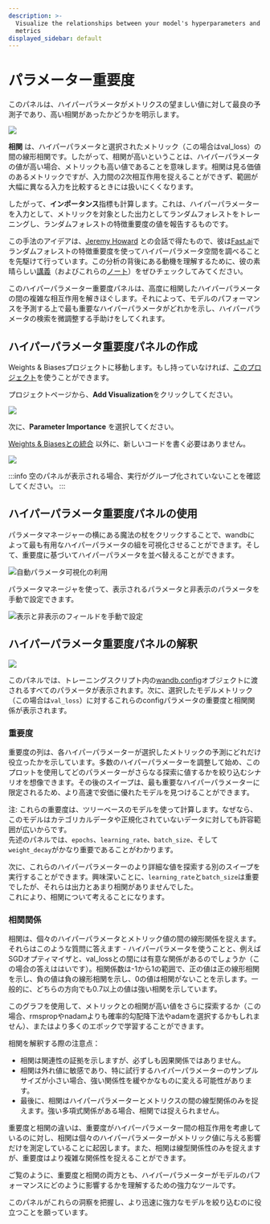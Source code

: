 ```yaml
---
description: >-
  Visualize the relationships between your model's hyperparameters and output
  metrics
displayed_sidebar: default
---
```


# パラメーター重要度

このパネルは、ハイパーパラメータがメトリクスの望ましい値に対して最良の予測子であり、高い相関があったかどうかを明示します。

![](https://paper-attachments.dropbox.com/s\_B78AACEDFC4B6CE0BF245AA5C54750B01173E5A39173E03BE6F3ACF776A01267\_1578795733856\_image.png)

**相関** は、ハイパーパラメータと選択されたメトリック（この場合はval\_loss）の間の線形相関です。したがって、相関が高いということは、ハイパーパラメータの値が高い場合、メトリックも高い値であることを意味します。相関は見る価値のあるメトリックですが、入力間の2次相互作用を捉えることができず、範囲が大幅に異なる入力を比較するときには扱いにくくなります。

したがって、**インポータンス**指標も計算します。これは、ハイパーパラメーターを入力として、メトリックを対象とした出力としてランダムフォレストをトレーニングし、ランダムフォレストの特徴重要度の値を報告するものです。

この手法のアイデアは、[Jeremy Howard](https://twitter.com/jeremyphoward) との会話で得たもので、彼は[Fast.ai](http://fast.ai)でランダムフォレストの特徴重要度を使ってハイパーパラメータ空間を調べることを先駆けて行っています。この分析の背後にある動機を理解するために、彼の素晴らしい[講義](http://course18.fast.ai/lessonsml1/lesson4.html)（およびこれらの[ノート](https://forums.fast.ai/t/wiki-lesson-thread-lesson-4/7540)）をぜひチェックしてみてください。

このハイパーパラメーター重要度パネルは、高度に相関したハイパーパラメータの間の複雑な相互作用を解きほぐします。それによって、モデルのパフォーマンスを予測する上で最も重要なハイパーパラメータがどれかを示し、ハイパーパラメータの検索を微調整する手助けをしてくれます。

## ハイパーパラメータ重要度パネルの作成

Weights & Biasesプロジェクトに移動します。もし持っていなければ、[このプロジェクト](https://app.wandb.ai/sweep/simpsons)を使うことができます。

プロジェクトページから、**Add Visualization**をクリックしてください。

![](https://paper-attachments.dropbox.com/s\_B78AACEDFC4B6CE0BF245AA5C54750B01173E5A39173E03BE6F3ACF776A01267\_1578795570241\_image.png)

次に、**Parameter Importance** を選択してください。

[Weights & Biasesとの統合](https://docs.wandb.com/quickstart) 以外に、新しいコードを書く必要はありません。

![](https://paper-attachments.dropbox.com/s\_B78AACEDFC4B6CE0BF245AA5C54750B01173E5A39173E03BE6F3ACF776A01267\_1578795636072\_image.png)

:::info
空のパネルが表示される場合、実行がグループ化されていないことを確認してください。
:::

## ハイパーパラメータ重要度パネルの使用

パラメータマネージャーの横にある魔法の杖をクリックすることで、wandbによって最も有用なハイパーパラメータの組を可視化させることができます。そして、重要度に基づいてハイパーパラメータを並べ替えることができます。

![自動パラメータ可視化の利用](/images/app_ui/hyperparameter_importance_panel.gif)

パラメータマネージャを使って、表示されるパラメータと非表示のパラメータを手動で設定できます。

![表示と非表示のフィールドを手動で設定](/images/app_ui/hyperparameter_importance_panel_manual.gif)

## ハイパーパラメータ重要度パネルの解釈

![](https://paper-attachments.dropbox.com/s\_B78AACEDFC4B6CE0BF245AA5C54750B01173E5A39173E03BE6F3ACF776A01267\_1578798509642\_image.png)

このパネルでは、トレーニングスクリプト内の[wandb.config](https://docs.wandb.com/library/python/config)オブジェクトに渡されるすべてのパラメータが表示されます。次に、選択したモデルメトリック（この場合は`val_loss`）に対するこれらのconfigパラメータの重要度と相関関係が表示されます。

### 重要度

重要度の列は、各ハイパーパラメーターが選択したメトリックの予測にどれだけ役立ったかを示しています。多数のハイパーパラメーターを調整して始め、このプロットを使用してどのパラメーターがさらなる探索に値するかを絞り込むシナリオを想像できます。その後のスイープは、最も重要なハイパーパラメーターに限定されるため、より高速で安価に優れたモデルを見つけることができます。

注: これらの重要度は、ツリーベースのモデルを使って計算します。なぜなら、このモデルはカテゴリカルデータや正規化されていないデータに対しても許容範囲が広いからです。\
先述のパネルでは、`epochs`、`learning_rate`、`batch_size`、そして `weight_decay`がかなり重要であることがわかります。

次に、これらのハイパーパラメーターのより詳細な値を探索する別のスイープを実行することができます。興味深いことに、`learning_rate`と`batch_size`は重要でしたが、それらは出力とあまり相関がありませんでした。\
これにより、相関について考えることになります。

### 相関関係

相関は、個々のハイパーパラメータとメトリック値の間の線形関係を捉えます。それらはこのような質問に答えます - ハイパーパラメータを使うことと、例えばSGDオプティマイザと、val_lossとの間には有意な関係があるのでしょうか（この場合の答えははいです）。相関係数は-1から1の範囲で、正の値は正の線形相関を示し、負の値は負の線形相関を示し、0の値は相関がないことを示します。一般的に、どちらの方向でも0.7以上の値は強い相関を示しています。

このグラフを使用して、メトリックとの相関が高い値をさらに探索するか（この場合、rmspropやnadamよりも確率的勾配降下法やadamを選択するかもしれません）、またはより多くのエポックで学習することができます。

相関を解釈する際の注意点：

* 相関は関連性の証拠を示しますが、必ずしも因果関係ではありません。
* 相関は外れ値に敏感であり、特に試行するハイパーパラメーターのサンプルサイズが小さい場合、強い関係性を緩やかなものに変える可能性があります。
* 最後に、相関はハイパーパラメーターとメトリクスの間の線型関係のみを捉えます。強い多項式関係がある場合、相関では捉えられません。

重要度と相関の違いは、重要度がハイパーパラメーター間の相互作用を考慮しているのに対し、相関は個々のハイパーパラメーターがメトリック値に与える影響だけを測定していることに起因します。また、相関は線型関係性のみを捉えますが、重要度はより複雑な関係性を捉えることができます。

ご覧のように、重要度と相関の両方とも、ハイパーパラメーターがモデルのパフォーマンスにどのように影響するかを理解するための強力なツールです。

このパネルがこれらの洞察を把握し、より迅速に強力なモデルを絞り込むのに役立つことを願っています。